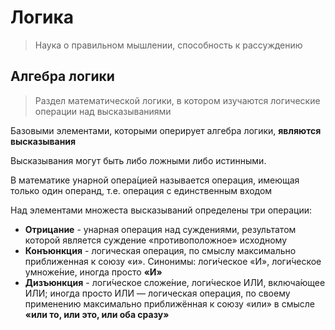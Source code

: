 # Логика
> Наука о правильном мышлении, способность к рассуждению

## Алгебра логики
> Раздел математической логики, в котором изучаются логические операции над высказываниями

Базовыми элементами, которыми оперирует алгебра логики, **являются высказывания**

Высказывания могут быть либо ложными либо истинными.

В математике унарной опера́цией называется операция, имеющая только один операнд, т.е. операция с единственным входом

Над элементами множеста высказываний определены три операции:
* **Отрицание** - унарная операция над суждениями, результатом которой является суждение «противоположное» исходному
* **Конъюнкция** -  логическая операция, по смыслу максимально приближенная к союзу «и». Синонимы: логи́ческое «И», логи́ческое умноже́ние, иногда просто **«И»**
* **Дизъюнкция** - логи́ческое сложе́ние, логи́ческое ИЛИ, включа́ющее ИЛИ; иногда просто ИЛИ — логическая операция, по своему применению максимально приближённая к союзу «или» в смысле **«или то, или это, или оба сразу»**

